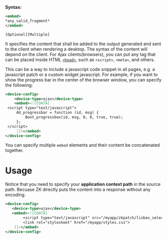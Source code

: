 **Syntax:**

```xml
<embed>
*any_valid_fragment*
</embed>
```
`[Optional][Multiple]`

It specifies the content that shall be added to the output generated and
sent to the client when rendering a desktop. The syntax of the content
will depend on the client. For Ajax clients(browsers), you can put any tag that can be placed inside HTML [`<head>`](https://developer.mozilla.org/en-US/docs/Web/HTML/Element/head), such as `<script>`, `<meta>`, and others.

This can be a way to include a javascript code snippet in all pages,
e.g. a javascript patch or a custom widget javascript. For example, if
you want to show the progress bar in the center of the browser window,
you can specify the following:

```xml
<device-config>
    <device-type>ajax</device-type>
    <embed><![CDATA[
 <script type="text/javascript">
     AU_progressbar = function (id, msg) {
         Boot_progressbox(id, msg, 0, 0, true, true);
     };
 </script>
     ]]></embed>
</device-config>
```

You can specify multiple `embed` elements and their content be
concatenated together.

# Usage

Notice that you need to specify your **application context path** in the
source path. Becuase ZK directly puts the content into a response
without any encoding.

```xml
<device-config>
   <device-type>ajax</device-type>
   <embed><![CDATA[
        <script type="text/javascript" src="/myapp/zkpatch/lisbox_selectbugfixed.js"></script>
        <link rel="stylesheet" href="/myapp/styles.css">
    ]]></embed>
</device-config>
```
